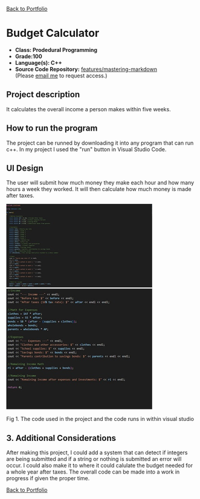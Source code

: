 [Back to Portfolio](./)

Budget Calculator
===============

-   **Class: Prodedural Programming** 
-   **Grade:100** 
-   **Language(s): C++** 
-   **Source Code Repository:** [features/mastering-markdown](https://guides.github.com/features/mastering-markdown/)  
    (Please [email me](mailto:example@csustudent.net?subject=GitHub%20Access) to request access.)

## Project description

It calculates the overall income a person makes within five weeks.

## How to run the program

The project can be runned by downloading it into any program that can run c++. In my project I used the "run" button in Visual Studio Code.

## UI Design

The user will submit how much money they make each hour and how many hours a week they worked. It will then calculate how much money is made after taxes.

![screenshot](images/p1.jpg)  
![screenshot](images/p1_2.jpg)

Fig 1. The code used in the project and the code runs in within visual studio

## 3. Additional Considerations

After making this project, I could add a system that can detect if integers are being submitted and if a string or nothing is submitted an error will occur. I could also make it to where it could calulate the budget needed for a whole year after taxes. The overall code can be made into a work in progress if given the proper time.

[Back to Portfolio](./)
